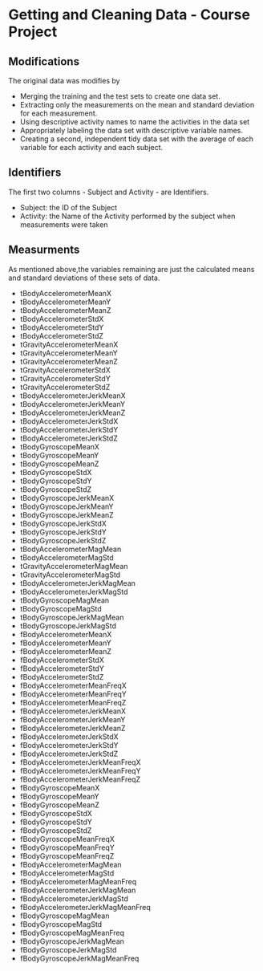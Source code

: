 
# Getting and Cleaning Data - Course Project

## Modifications

The original data was modifies by

- Merging the training and the test sets to create one data set.  
- Extracting only the measurements on the mean and standard deviation for each measurement.  
- Using descriptive activity names to name the activities in the data set  
- Appropriately labeling the data set with descriptive variable names.  
- Creating a second, independent tidy data set with the average of each variable for each activity and each subject.  

## Identifiers


The first two columns - Subject and Activity - are Identifiers.

- Subject: the ID of the Subject  
- Activity: the Name of the Activity performed by the subject when measurements were taken  


## Measurments

As mentioned above,the variables remaining are just the calculated means and standard deviations of these sets of data.

- tBodyAccelerometerMeanX  
- tBodyAccelerometerMeanY  
- tBodyAccelerometerMeanZ  
- tBodyAccelerometerStdX  
- tBodyAccelerometerStdY  
- tBodyAccelerometerStdZ  
- tGravityAccelerometerMeanX  
- tGravityAccelerometerMeanY  
- tGravityAccelerometerMeanZ  
- tGravityAccelerometerStdX  
- tGravityAccelerometerStdY  
- tGravityAccelerometerStdZ  
- tBodyAccelerometerJerkMeanX  
- tBodyAccelerometerJerkMeanY  
- tBodyAccelerometerJerkMeanZ  
- tBodyAccelerometerJerkStdX  
- tBodyAccelerometerJerkStdY  
- tBodyAccelerometerJerkStdZ  
- tBodyGyroscopeMeanX  
- tBodyGyroscopeMeanY  
- tBodyGyroscopeMeanZ  
- tBodyGyroscopeStdX  
- tBodyGyroscopeStdY  
- tBodyGyroscopeStdZ  
- tBodyGyroscopeJerkMeanX  
- tBodyGyroscopeJerkMeanY  
- tBodyGyroscopeJerkMeanZ  
- tBodyGyroscopeJerkStdX  
- tBodyGyroscopeJerkStdY  
- tBodyGyroscopeJerkStdZ  
- tBodyAccelerometerMagMean  
- tBodyAccelerometerMagStd  
- tGravityAccelerometerMagMean  
- tGravityAccelerometerMagStd  
- tBodyAccelerometerJerkMagMean  
- tBodyAccelerometerJerkMagStd  
- tBodyGyroscopeMagMean  
- tBodyGyroscopeMagStd  
- tBodyGyroscopeJerkMagMean  
- tBodyGyroscopeJerkMagStd  
- fBodyAccelerometerMeanX  
- fBodyAccelerometerMeanY  
- fBodyAccelerometerMeanZ  
- fBodyAccelerometerStdX  
- fBodyAccelerometerStdY  
- fBodyAccelerometerStdZ  
- fBodyAccelerometerMeanFreqX  
- fBodyAccelerometerMeanFreqY  
- fBodyAccelerometerMeanFreqZ  
- fBodyAccelerometerJerkMeanX  
- fBodyAccelerometerJerkMeanY  
- fBodyAccelerometerJerkMeanZ  
- fBodyAccelerometerJerkStdX  
- fBodyAccelerometerJerkStdY  
- fBodyAccelerometerJerkStdZ  
- fBodyAccelerometerJerkMeanFreqX  
- fBodyAccelerometerJerkMeanFreqY  
- fBodyAccelerometerJerkMeanFreqZ  
- fBodyGyroscopeMeanX  
- fBodyGyroscopeMeanY  
- fBodyGyroscopeMeanZ  
- fBodyGyroscopeStdX  
- fBodyGyroscopeStdY  
- fBodyGyroscopeStdZ  
- fBodyGyroscopeMeanFreqX  
- fBodyGyroscopeMeanFreqY  
- fBodyGyroscopeMeanFreqZ  
- fBodyAccelerometerMagMean  
- fBodyAccelerometerMagStd  
- fBodyAccelerometerMagMeanFreq  
- fBodyAccelerometerJerkMagMean  
- fBodyAccelerometerJerkMagStd  
- fBodyAccelerometerJerkMagMeanFreq  
- fBodyGyroscopeMagMean  
- fBodyGyroscopeMagStd  
- fBodyGyroscopeMagMeanFreq  
- fBodyGyroscopeJerkMagMean  
- fBodyGyroscopeJerkMagStd  
- fBodyGyroscopeJerkMagMeanFreq  
